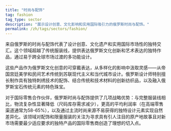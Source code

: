 ```yaml
---
title: "时尚与配饰"
tag: fashion
tag_type: sector
description: "展示设计创意、文化影响和实用国际吸引力的俄罗斯时尚与配饰。"
permalink: /zh/tags/sectors/fashion/
---
```


来自俄罗斯的时尚与配饰代表了设计创意、文化遗产和实用国际市场性的独特交汇。这个领域超越了传统服装线，提供表达俄罗斯文化创新和艺术表达的独特作品，通过易于跨全球市场过渡的多功能设计。

这些产品作为俄罗斯文化创意的可穿戴表达，从多样化的影响中汲取灵感——从帝国宫廷美学和民间艺术传统到苏联现代主义和当代城市设计。俄罗斯设计师特别擅长制作具有独特刺绣技术的配饰、结合传统和技术材料的创新纺织品，以及融入俄罗斯宝石传统元素的特色珠宝。

对于国际零售合作伙伴，俄罗斯时尚与配饰提供了几项战略优势：与完整服装线相比，物流复杂性显著降低（尺码库存需求减少），更高的平均利润率（在高端零售渠道通常为58-65%），以及通过主流时尚来源不易获得的独特设计元素实现自然差异化。该领域对配饰和限量服装的关注为寻求具有引人注目的原产地故事且对新市场需要最少适应要求的独特产品的国际零售商创造了理想的切入点。